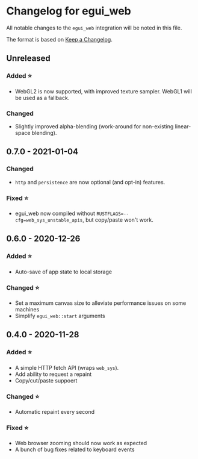 # Changelog for egui_web

All notable changes to the `egui_web` integration will be noted in this file.

The format is based on [Keep a Changelog](https://keepachangelog.com/en/1.0.0/).


## Unreleased

### Added ⭐

* WebGL2 is now supported, with improved texture sampler. WebGL1 will be used as a fallback.

### Changed

* Slightly improved alpha-blending (work-around for non-existing linear-space blending).


## 0.7.0 - 2021-01-04

### Changed

* `http` and `persistence` are now optional (and opt-in) features.

### Fixed ⭐

* egui_web now compiled without `RUSTFLAGS=--cfg=web_sys_unstable_apis`, but copy/paste won't work.


## 0.6.0 - 2020-12-26

### Added ⭐

* Auto-save of app state to local storage

### Changed ⭐

* Set a maximum canvas size to alleviate performance issues on some machines
* Simplify `egui_web::start` arguments


## 0.4.0 - 2020-11-28

### Added ⭐

* A simple HTTP fetch API (wraps `web_sys`).
* Add ability to request a repaint
* Copy/cut/paste suppoert

### Changed ⭐

* Automatic repaint every second

### Fixed ⭐

* Web browser zooming should now work as expected
* A bunch of bug fixes related to keyboard events

